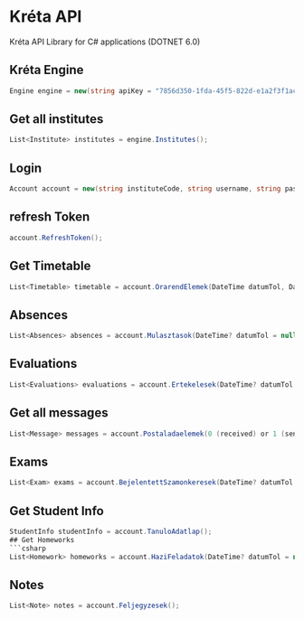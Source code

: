 # Kréta API

Kréta API Library for C# applications (DOTNET 6.0)

## Kréta Engine
```csharp
Engine engine = new(string apiKey = "7856d350-1fda-45f5-822d-e1a2f3f1acf0", string userAgent = "KretaAPI");
```
## Get all institutes
```csharp
List<Institute> institutes = engine.Institutes();
```
## Login
```csharp
Account account = new(string instituteCode, string username, string password, string userAgent = "KretaAPI");
```
## refresh Token
```csharp
account.RefreshToken();
```
## Get Timetable
```csharp
List<Timetable> timetable = account.OrarendElemek(DateTime datumTol, DateTime datumIg);
```
## Absences
```csharp
List<Absences> absences = account.Mulasztasok(DateTime? datumTol = null, DateTime? datumIg = null);
```
## Evaluations
```csharp
List<Evaluations> evaluations = account.Ertekelesek(DateTime? datumTol = null, DateTime? datumIg = null);
```
## Get all messages
```csharp
List<Message> messages = account.Postaladaelemek(0 (received) or 1 (sent) or 2 (deleted));
```
## Exams
```csharp
List<Exam> exams = account.BejelentettSzamonkeresek(DateTime? datumTol = null);
```
## Get Student Info
```csharp
StudentInfo studentInfo = account.TanuloAdatlap();
## Get Homeworks
```csharp
List<Homework> homeworks = account.HaziFeladatok(DateTime? datumTol = null);
```
## Notes
```csharp
List<Note> notes = account.Feljegyzesek();
```